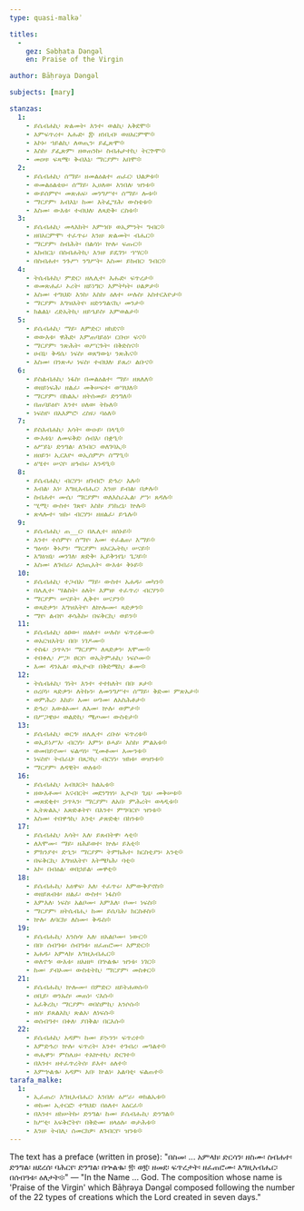 ```yaml
---
type: quasi-malkəʾ

titles:
  -
    gez: Səbḥata Dəngəl
    en: Praise of the Virgin

author: Bāḥrəya Dəngəl

subjects: [mary]

stanzas:
  1:
    - ይሴብሐኪ፡ ጽልመት፡ እንተ፡ ወልኪ፡ አቅደሞ፨
    - እምፍጥረተ፡ እሑድ፡ ፰፡ ዘነቢብ፡ ወዘአርምሞ፨
    - አኮኑ፡ ኀይልኪ፡ ለወጢን፡ ይፌጽሞ፨
    - እስከ፡ ያፌጽም፡ ዘወጠንኩ፡ ስብሐታተኪ፡ ትርጕሞ፨
    - መዐዛ፡ ፍጻሜ፡ ቅብእኒ፡ ማርያም፡ አበሞ፨
  2:
    - ይሴብሐኪ፡ ሰማይ፡ ዘመልዕልተ፡ ጠፈር፡ ህልዎቱ፨
    - ወመልዕልቴሁ፡ ሰማይ፡ ኢሀለወ፡ እንበለ፡ ዝንቱ፨
    - ውይሰምዮ፡ መጽሐፍ፡ መንግሥተ፡ ሰማይ፡ ሎቱ፨
    - ማርያም፡ አብእኒ፡ ከመ፡ እትፌሣሕ፡ ውስቴቱ፨
    - እስመ፡ ውእቱ፡ ተብህለ፡ ለጻድቅ፡ ርስቱ፨
  3:
    - ይሴብሐኪ፡ መላእክት፡ እምኀበ፡ ወኢምንት፡ ግብር፨
    - ዘበአርምሞ፡ ተፈጥሩ፡ እንዘ፡ ጽልመት፡ ብሔር፨
    - ማርያም፡ ስብሕት፡ በልሳነ፡ ኵሉ፡ ፍጡር፨
    - አክብርኒ፡ በስብሐትኪ፡ እንዘ፡ ይዴገን፡ ኀሣር፨
    - በስብሐተ፡ ንጉሥ፡ ንግሥት፡ እስመ፡ ይክብር፡ ገብር፨
  4:
    - ትሴብሐኪ፡ ምድር፡ ዘሌሊተ፡ እሑድ፡ ፍጥረታ፨
    - ወመጽሐፈ፡ ኦሪት፡ ዘይነግር፡ እምትካት፡ ሀልዎታ፨
    - እስመ፡ ተግህደ፡ እንከ፡ እስከ፡ ዕለተ፡ ሠሉስ፡ አስተርእዮታ፨
    - ማርያም፡ እግዝእትየ፡ ዘድንግልናኪ፡ መንታ፨
    - ክልልኒ፡ ረድኤትኪ፡ ዘይኄይስ፡ እምወልታ፨
  5:
    - ይሴብሐኪ፡ ማይ፡ ለምድር፡ ዘከደና፨
    - ወውእቱ፡ ዋሕድ፡ እምጠባይዕነ፡ ርቡዐ፡ ፍና፨
    - ማርያም፡ ንጽሕት፡ ወሥርጉት፡ በቅድስና፨
    - ሀብኒ፡ ቅዳሴ፡ ነፍስ፡ ወጸግውኒ፡ ንጽሕና፨
    - እስመ፡ በንጽሓ፡ ነፍስ፡ ተብህለ፡ ይጸሪ፡ ልቡና፨
  6:
    - ይስልብሐኪ፡ ነፋስ፡ በመልዕልተ፡ ማይ፡ ዘጸለለ፨
    - ወዘይነፍሕ፡ ዘልፈ፡ መቅሠፍተ፡ ወሣህለ፨
    - ማርያም፡ በክልኤ፡ ዘትሰመይ፡ ድንግለ፨
    - በጠባይዕየ፡ እንተ፡ ሀለወ፡ ትኩለ፨
    - ነፍስየ፡ በአእምሮ፡ ረስዪ፡ ባዕለ፨
  7:
    - ይስእብሐኪ፡ እሳት፡ ውዑይ፡ በላዒ፨
    - ውእቱኒ፡ ለመፍቅደ፡ ሰብእ፡ በቋዒ፨
    - ዕሥይኒ፡ ድንግል፡ ለገብር፡ ወለገባኢ፨
    - ዘዐይን፡ ኢርእዮ፡ ወኢሰምዖ፡ ሰማዒ፨
    - ዕሤተ፡ ሠናየ፡ ዘኅብሩ፡ እንዳዒ፨
  8:
    - ይሴብሐኪ፡ ብርሃን፡ ዘገብሮ፡ ድኅረ፡ እሉ፨
    - እብል፡ አነ፡ እግዚአብሔር፡ እንዘ፡ ይብል፡ በቃሉ፨
    - ስብሐተ፡ ሙሴ፡ ማርያም፡ ወለእስራኤል፡ ሥነ፡ ጸዳሉ፨
    - ሢሚ፡ ውስተ፡ ገጽየ፡ እስከ፡ ያነክረኒ፡ ኵሉ፨
    - ጽላሎተ፡ ዝኩ፡ ብርሃን፡ ዘዘልፈ፡ ይኄሉ፨
  9:
    - ይሴብሐኪ፡ ጠ__ር፡ በሌሊተ፡ ዘሰኑይ፨
    - እንተ፡ ተሰምየ፡ ሰማየ፡ አመ፡ ተፈልጠ፡ እማይ፨
    - ግዕዛነ፡ ቅኑያን፡ ማርያም፡ ዘአርኡትኪ፡ ሠናይ፨
    - አግዕዝኒ፡ መንገለ፡ ጽድቅ፡ ኢይቅንየኒ፡ ጌጋይ፨
    - እስመ፡ ለገብራ፡ ለኃጢአት፡ ውእቱ፡ ቅኑይ፨
  10:
    - ይሴብሐኪ፡ ተጋብአ፡ ማይ፡ ውስተ፡ አሐዱ፡ መካን፨
    - በሌሊተ፡ ሣልስት፡ ዕለት፡ እምዘ፡ ተፈጥረ፡ ብርሃን፨
    - ማርያም፡ ሠናይት፡ ሊቅተ፡ ሠናያን፨
    - ወጻድቃን፡ እግዝእትየ፡ ለኵሎሙ፡ ጻድቃን፨
    - ማየ፡ ልብየ፡ ቶሳሕኩ፡ በፍቅርኪ፡ ወይን፨
  11:
    - ይሴብሐኪ፡ ዕፀው፡ ዘዕለተ፡ ሠሉስ፡ ፍጥረቶሙ፨
    - ወአርዝእትኒ፡ በበ፡ ነገዶሙ፨
    - ተስፋ፡ ኃጥኣን፡ ማርያም፡ ለጻድቃን፡ እሞሙ፨
    - ተበቀሊ፡ ሥጋ፡ ፀርየ፡ ወኢትምሐኪ፡ ነፍሶሙ፨
    - እመ፡ ዳንኤል፡ ወኢዮብ፡ በቅድሜኪ፡ ቆሙ፨
  12:
    - ትሴብሐኪ፡ ገነት፡ እንተ፡ ተተክለት፡ በበ፡ ጾታ፨
    - ዐረቦነ፡ ጻድቃን፡ ለትኩን፡ ለመንግሥተ፡ ሰማይ፡ ቅድመ፡ ምጽአታ፨
    - ወምሕረ፡ እከይ፡ እመ፡ ሠገመ፡ ለአስሕቶታ፨
    - ድኅረ፡ አውፅኦሙ፡ ለእመ፡ ኵሉ፡ ወምታ፨
    - በሥጋዌሁ፡ ወልድኪ፡ ሜጦሙ፡ ውስቴታ፨
  13:
    - ይሴብሐኪ፡ ወርኅ፡ ዘሌሊተ፡ ረቡዕ፡ ፍጥረቱ፨
    - ወኢይነሥእ፡ ብርሃነ፡ እምነ፡ ፀሓይ፡ እስከ፡ ምልአቱ፨
    - ወመበይኖሙ፡ ፍልጣነ፡ ሢመቶሙ፡ እሙንቱ፨
    - ነፍስየ፡ ትብራህ፡ በጸጋኪ፡ ብርሃነ፡ ዝክቱ፡ ወዝንቱ፨
    - ማርያም፡ ለዳዊት፡ ወለቱ፨
  16:
    - ይሴብሐኪ፡ አብህርት፡ ክልኤቱ፨
    - ዘውእቶሙ፡ አናብርት፡ መደንግፃነ፡ ኢዮብ፡ ጊዜ፡ መቅሠቱ፨
    - መጽደቂተ፡ ኃጥኣን፡ ማርያም፡ ለአበ፡ ምሕረት፡ ወላዲቱ፨
    - ኢትጽልኢ፡ አጽድቆትየ፡ በእንተ፡ ምግባርየ፡ ዝንቱ፨
    - እስመ፡ ተበዋኅኪ፡ አንቲ፡ ታጽድቂ፡ በከንቱ፨
  17:
    - ይሴብሐኪ፡ እሳት፡ እለ፡ ይጸብትዋ፡ ላቲ፨
    - ለእሞሙ፡ ማይ፡ ዘሕይወተ፡ ኵሉ፡ ይእቲ፨
    - ምክንያተ፡ ድኂን፡ ማርያም፡ ትምክሕተ፡ ክርስቲያን፡ አንቲ፨
    - በፍቅርኪ፡ እግዝእትየ፡ እትሜካሕ፡ ባቲ፨
    - አኮ፡ በብዕል፡ ወበኃይል፡ መዋቲ፨
  18:
    - ይሴብሑኪ፡ አዕዋፍ፡ እለ፡ ተፈጥሩ፡ እምውቅያኖስ፨
    - ወዘይጸብቱ፡ ዘልፈ፡ ውስተ፡ ነፋስ፨
    - እምእለ፡ ነፍስ፡ አልቦሙ፡ እምእለ፡ ቦሙ፡ ነፍስ፨
    - ማርያም፡ ዘትሴብሒ፡ ከመ፡ ይሴባሕ፡ ክርስቶስ፨
    - ኵሉ፡ ለባርክ፡ ለስሙ፡ ቅዱስ፨
  19:
    - ይሴብሑኪ፡ እንስሳ፡ እለ፡ ዘአልቦሙ፡ ነውር፨
    - በበ፡ ሰብዓቱ፡ ሰብዓቱ፡ ዘፈጠሮሙ፡ እምድር፨
    - አሐዱ፡ አምላክ፡ እግዚአብሔር፨
    - ወለኖኅ፡ ውእቱ፡ ዘአዘዞ፡ በኍልቈ፡ ዝንቱ፡ ነገር፨
    - ከመ፡ ያብኦሙ፡ ውስቴትኪ፡ ማርያም፡ መስቀር፨
  21:
    - ይሴብሑኪ፡ ኵሎሙ፡ በምድር፡ ዘይትሐወሱ፨
    - ዐቢይ፡ ወንኡስ፡ መጠነ፡ ናእሱ፨
    - አፈቅረኪ፡ ማርያም፡ ወበስምኪ፡ አንሶሱ፨
    - ዘሰ፡ ይጸልአኪ፡ ጽልአ፡ ለነፍሱ፨
    - ወሰብዓተ፡ በቀለ፡ ያበቅል፡ በርእሱ፨
  22:
    - ይሴብሐኪ፡ አዳም፡ ከመ፡ ይኴንን፡ ፍጥረተ፨
    - እምድኅረ፡ ኵሉ፡ ፍጥረት፡ እንተ፡ ተገብረ፡ መዓልተ፨
    - ወሔዋን፡ ምስሌሁ፡ ተአኵተኪ፡ ድርገተ፨
    - በእንተ፡ ዘተፈጥረትሰ፡ ይእተ፡ ዕለተ፨
    - እምኍልቈ፡ አዳም፡ አበ፡ ኵልነ፡ አልባቲ፡ ፍልጠተ፨
tarafa_malke:
  1:
    - ኢፈጠረ፡ እግዚአብሔር፡ እንበለ፡ ዕሥራ፡ ወክልኤቱ፨
    - ወከመ፡ ኢተርፎ፡ ተግህደ፡ በዕለተ፡ አዕርፈ፨
    - በእንተ፡ ዘከሠትኩ፡ ድንግል፡ ከመ፡ ይሴብሑኪ፡ ድንግል፨
    - ክሥቲ፡ አፍቅሮትየ፡ በቅድመ፡ ዘላዕሉ፡ ወታሕቱ፨
    - እንዘ፡ ትብሊ፡ ሰመርክዎ፡ ለገብርየ፡ ዝንቱ፨
---
```

The text has a preface (written in prose): "በስመ፡ ... አምላክ፡ ድርሳን፡ ዘስሙ፡ ስብሐተ፡ ድንግል፡ ዘደረሰ፡ ባሕርየ፡ ድንግል፡ በኍልቈ፡ ፳፡ ወ፪፡ ዘመደ፡ ፍጥረታት፡ ዘፈጠሮሙ፡ እግዚአብሔር፡ በሰብዓቱ፡ ዕለታት፨" — "In the Name ... God. The composition whose name is 'Praise of the Virgin' which Bāḥrəya Dəngəl composed following the number of the 22 types of creations which the Lord created in seven days."